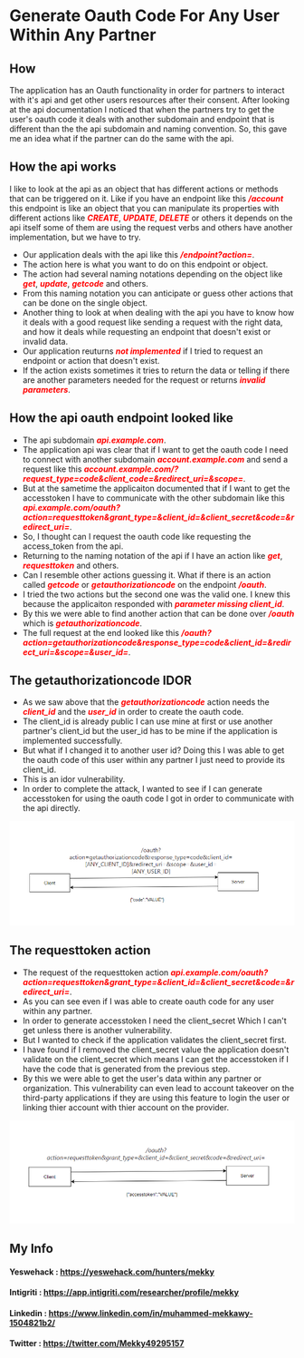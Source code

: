 # Generate Oauth Code For Any User Within Any Partner

## How

The application has an Oauth functionality in order for partners to interact with it's api and get other users resources after their consent. After looking at
the api documentation I noticed that when the partners try to get the user's oauth code it deals with another subdomain and endpoint that is different than the
the api subdomain and naming convention. So, this gave me an idea what if the partner can do the same with the api.

## How the api works

I like to look at the api as an object that has different actions or methods that can be triggered on it. Like if you have an endpoint like this <span style="color:red">***/account***</span>
this endpoint is like an object that you can manipulate its properties with different actions like <span style="color:red">***CREATE***</span>, <span style="color:red">***UPDATE***</span>, <span style="color:red">***DELETE***</span>
or others it depends on the api itself some of them are using the request verbs and others have another implementation, but we have to try.

- Our application deals with the api like this <span style="color:red">***/endpoint?action=***</span>.
- The action here is what you want to do on this endpoint or object.
- The action had several naming notations depending on the object like <span style="color:red">***get***</span>, <span style="color:red">***update***</span>, <span style="color:red">***getcode***</span> and others.
- From this naming notation you can anticipate or guess other actions that can be done on the single object.
- Another thing to look at when dealing with the api you have to know how it deals with a good request like sending a request with the right data, and how it deals while requesting an endpoint that doesn't exist or invalid data.
- Our application reuturns <span style="color:red">***not implemented***</span> if I tried to request an endpoint or action that doesn't exist.
- If the action exists sometimes it tries to return the data or telling if there are another parameters needed for the request or returns <span style="color:red">***invalid parameters***</span>.


## How the api oauth endpoint looked like

- The api subdomain <span style="color:red">***api.example.com***</span>.
- The application api was clear that if I want to get the oauth code I need to connect with another subdomain <span style="color:red">***account.example.com***</span> and send a request like this <span style="color:red">***account.example.com/?request_type=code&client_code=&redirect_uri=&scope=***</span>.
- But at the sametime the applicaiton documented that if I want to get the accesstoken I have to communicate with the other subdomain like this <span style="color:red">***api.example.com/oauth?action=requesttoken&grant_type=&client_id=&client_secret&code=&redirect_uri=***</span>.
- So, I thought can I request the oauth code like requesting the access_token from the api.
- Returning to the naming notation of the api if I have an action like <span style="color:red">***get***</span>, <span style="color:red">***requesttoken***</span> and others.
- Can I resemble other actions guessing it. What if there is an action called <span style="color:red">***getcode***</span> or <span style="color:red">***getauthorizationcode***</span> on the endpoint <span style="color:red">***/oauth***</span>.
- I tried the two actions but the second one was the valid one. I knew this because the applicaiton responded with <span style="color:red">***parameter missing client_id***</span>.
- By this we were able to find another action that can be done over <span style="color:red">***/oauth***</span> which is <span style="color:red">***getauthorizationcode***</span>.
- The full request at the end looked like this <span style="color:red">***/oauth?action=getauthorizationcode&response_type=code&client_id=&redirect_uri=&scope=&user_id=***</span>.

## The getauthorizationcode IDOR

- As we saw above that the <span style="color:red">***getauthorizationcode***</span> action needs the <span style="color:red">***client_id***</span> and the <span style="color:red">***user_id***</span> in order to create the oauth code.
- The client_id is already public I can use mine at first or use another partner's client_id but the user_id has to be mine if the application is implemented successfully.
- But what if I changed it to another user id? Doing this I was able to get the oauth code of this user within any partner I just need to provide its client_id.
- This is an idor vulnerability.
- In order to complete the attack, I wanted to see if I can generate accesstoken for using the oauth code I got in order to communicate with the api directly.

![alt text](get_authorization_code.png)

## The requesttoken action 

- The request of the requesttoken action <span style="color:red">***api.example.com/oauth?action=requesttoken&grant_type=&client_id=&client_secret&code=&redirect_uri=***</span>.
- As you can see even if I was able to create oauth code for any user within any partner.
- In order to generate accesstoken I need the client_secret Which I can't get unless there is another vulnerability.
- But I wanted to check if the application validates the client_secret first.
- I have found if I removed the client_secret value the application doesn't validate on the client_secret which means I can get the accesstoken if I have the code that is generated from the previous step.
- By this we were able to get the user's data within any partner or organization. This vulnerability can even lead to account takeover on the third-party applications if they are using this feature to login the user or linking thier account with thier account on the provider.

![alt text](requesttoken.png)


## My Info
  
#### Yeswehack  : <a href="https://yeswehack.com/hunters/mekky">https://yeswehack.com/hunters/mekky</a>

#### Intigriti  : <a href="https://app.intigriti.com/researcher/profile/mekky">https://app.intigriti.com/researcher/profile/mekky</a>

#### Linkedin   : <a href="https://www.linkedin.com/in/muhammed-mekkawy-1504821b2/">https://www.linkedin.com/in/muhammed-mekkawy-1504821b2/</a>

#### Twitter    : <a href="https://twitter.com/Mekky49295157">https://twitter.com/Mekky49295157</a>
